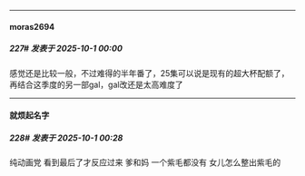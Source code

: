 ﻿
*****

####  moras2694  
##### 227#       发表于 2025-10-1 00:00

感觉还是比较一般，不过难得的半年番了，25集可以说是现有的超大杯配额了，再结合这季度的另一部gal，gal改还是太高难度了


*****

####  就烦起名字  
##### 228#       发表于 2025-10-1 00:28

纯动画党 看到最后了才反应过来 爹和妈 一个紫毛都没有 女儿怎么整出紫毛的

